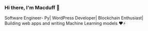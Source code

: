### Hi there, I'm Macduff 👋
Software Engineer- Py| WordPress Developer| Blockchain Enthusiast| Building web apps and writing Machine Learning models ❤⚡
